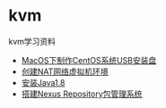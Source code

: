 # kvm

kvm学习资料

* [MacOS下制作CentOS系统USB安装盘](Make-Boot-Disk.md)
* [创建NAT网络虚拟机环境](Create-NAT-Cluster.md)
* [安装Java1.8](Install-Java-18.md)
* [搭建Nexus Repository包管理系统](Nexus-Repository.md)
